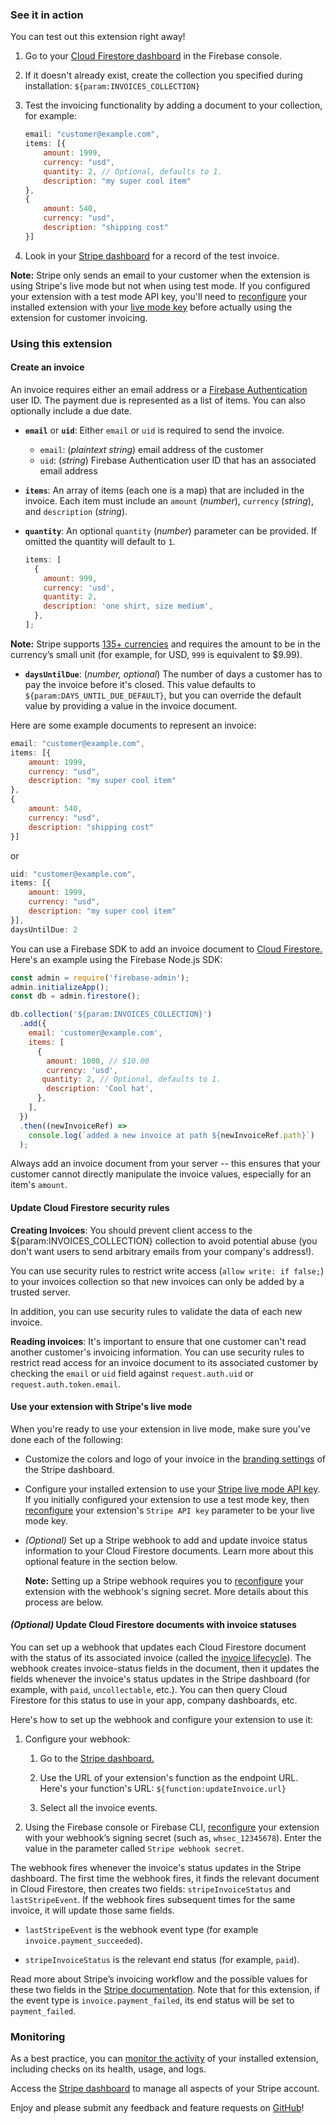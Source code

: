 ### See it in action

You can test out this extension right away!

1. Go to your [Cloud Firestore dashboard](https://console.firebase.google.com/project/${param:PROJECT_ID}/firestore/data) in the Firebase console.

1. If it doesn't already exist, create the collection you specified during installation: `${param:INVOICES_COLLECTION}`

1. Test the invoicing functionality by adding a document to your collection, for example:

   ```js
   email: "customer@example.com",
   items: [{
       amount: 1999,
       currency: "usd",
       quantity: 2, // Optional, defaults to 1.
       description: "my super cool item"
   },
   {
       amount: 540,
       currency: "usd",
       description: "shipping cost"
   }]
   ```

1. Look in your [Stripe dashboard](https://dashboard.stripe.com/test/invoices) for a record of the test invoice.

**Note:** Stripe only sends an email to your customer when the extension is using Stripe's live mode but not when using test mode. If you configured your extension with a test mode API key, you'll need to [reconfigure](https://console.firebase.google.com/project/${param:PROJECT_ID}/extensions/instances/${param:EXT_INSTANCE_ID}?tab=config) your installed extension with your [live mode key](https://dashboard.stripe.com/apikeys) before actually using the extension for customer invoicing.

### Using this extension

#### Create an invoice

An invoice requires either an email address or a [Firebase Authentication](https://firebase.google.com/docs/auth) user ID. The payment due is represented as a list of items. You can also optionally include a due date.

- **`email`** or **`uid`**: Either `email` or `uid` is required to send the invoice.

  - `email`: (_plaintext string_) email address of the customer
  - `uid`: (_string_) Firebase Authentication user ID that has an associated email address

- **`items`**: An array of items (each one is a map) that are included in the invoice. Each item must include an `amount` (_number_), `currency` (_string_), and `description` (_string_). 
- **`quantity`**: An optional `quantity` (_number_) parameter can be provided. If omitted the quantity will default to `1`.

  ```js
  items: [
    {
      amount: 999,
      currency: 'usd',
      quantity: 2,
      description: 'one shirt, size medium',
    },
  ];
  ```

**Note:** Stripe supports [135+ currencies](https://stripe.com/docs/currencies) and requires the amount to be in the currency’s small unit (for example, for USD, `999` is equivalent to \$9.99).

- **`daysUntilDue`**: (_number, optional_) The number of days a customer has to pay the invoice before it's closed. This value defaults to `${param:DAYS_UNTIL_DUE_DEFAULT}`, but you can override the default value by providing a value in the invoice document.

Here are some example documents to represent an invoice:

```js
email: "customer@example.com",
items: [{
    amount: 1999,
    currency: "usd",
    description: "my super cool item"
},
{
    amount: 540,
    currency: "usd",
    description: "shipping cost"
}]
```

or

```js
uid: "customer@example.com",
items: [{
    amount: 1999,
    currency: "usd",
    description: "my super cool item"
}],
daysUntilDue: 2
```

You can use a Firebase SDK to add an invoice document to [Cloud Firestore.](https://firebase.google.com/docs/firestore/quickstart#set_up_your_development_environment) Here's an example using the Firebase Node.js SDK:

```js
const admin = require('firebase-admin');
admin.initializeApp();
const db = admin.firestore();

db.collection('${param:INVOICES_COLLECTION}')
  .add({
    email: 'customer@example.com',
    items: [
      {
        amount: 1000, // $10.00
        currency: 'usd',
       quantity: 2, // Optional, defaults to 1.
        description: 'Cool hat',
      },
    ],
  })
  .then((newInvoiceRef) =>
    console.log(`added a new invoice at path ${newInvoiceRef.path}`)
  );
```

Always add an invoice document from your server -- this ensures that your customer cannot directly manipulate the invoice values, especially for an item's `amount`.

#### Update Cloud Firestore security rules

**Creating Invoices**: You should prevent client access to the \${param:INVOICES_COLLECTION} collection to avoid potential abuse (you don't want users to send arbitrary emails from your company's address!).

You can use security rules to restrict write access (`allow write: if false;`) to your invoices collection so that new invoices can only be added by a trusted server.

In addition, you can use security rules to validate the data of each new invoice.

**Reading invoices**: It's important to ensure that one customer can't read another customer's invoicing information. You can use security rules to restrict read access for an invoice document to its associated customer by checking the `email` or `uid` field against `request.auth.uid` or `request.auth.token.email`.

#### Use your extension with Stripe's live mode

When you're ready to use your extension in live mode, make sure you've done each of the following:

- Customize the colors and logo of your invoice in the [branding settings](https://dashboard.stripe.com/settings/branding) of the Stripe dashboard.

- Configure your installed extension to use your [Stripe live mode API key](https://dashboard.stripe.com/apikeys).
  If you initially configured your extension to use a test mode key, then [reconfigure](https://console.firebase.google.com/project/${param:PROJECT_ID}/extensions/instances/${param:EXT_INSTANCE_ID}?tab=config) your extension's `Stripe API key` parameter to be your live mode key.

- _(Optional)_ Set up a Stripe webhook to add and update invoice status information to your Cloud Firestore documents. Learn more about this optional feature in the section below.

  **Note:** Setting up a Stripe webhook requires you to [reconfigure](https://console.firebase.google.com/project/${param:PROJECT_ID}/extensions/instances/${param:EXT_INSTANCE_ID}?tab=config) your extension with the webhook's signing secret. More details about this process are below.

#### _(Optional)_ Update Cloud Firestore documents with invoice statuses

You can set up a webhook that updates each Cloud Firestore document with the status of its associated invoice (called the [invoice lifecycle](https://stripe.com/docs/billing/subscriptions/overview#invoice-lifecycle)). The webhook creates invoice-status fields in the document, then it updates the fields whenever the invoice's status updates in the Stripe dashboard (for example, with `paid`, `uncollectable`, etc.). You can then query Cloud Firestore for this status to use in your app, company dashboards, etc.

Here's how to set up the webhook and configure your extension to use it:

1. Configure your webhook:

   1. Go to the [Stripe dashboard.](https://dashboard.stripe.com/webhooks)

   1. Use the URL of your extension's function as the endpoint URL. Here's your function's URL: `${function:updateInvoice.url}`

   1. Select all the invoice events.

1. Using the Firebase console or Firebase CLI, [reconfigure](https://console.firebase.google.com/project/${param:PROJECT_ID}/extensions/instances/${param:EXT_INSTANCE_ID}?tab=config) your extension with your webhook’s signing secret (such as, `whsec_12345678`). Enter the value in the parameter called `Stripe webhook secret`.

The webhook fires whenever the invoice's status updates in the Stripe dashboard. The first time the webhook fires, it finds the relevant document in Cloud Firestore, then creates two fields: `stripeInvoiceStatus` and `lastStripeEvent`. If the webhook fires subsequent times for the same invoice, it will update those same fields.

- `lastStripeEvent` is the webhook event type (for example `invoice.payment_succeeded`).

- `stripeInvoiceStatus` is the relevant end status (for example, `paid`).

Read more about Stripe’s invoicing workflow and the possible values for these two fields in the [Stripe documentation](https://stripe.com/docs/billing/invoices/workflow#invoice-status-transition-endpoints-and-webhooks). Note that for this extension, if the event type is `invoice.payment_failed`, its end status will be set to `payment_failed`.

### Monitoring

As a best practice, you can [monitor the activity](https://firebase.google.com/docs/extensions/manage-installed-extensions#monitor) of your installed extension, including checks on its health, usage, and logs.

Access the [Stripe dashboard](https://dashboard.stripe.com/) to manage all aspects of your Stripe account.

Enjoy and please submit any feedback and feature requests on [GitHub](https://github.com/stripe/stripe-firebase-extensions/issues/new/choose)!
